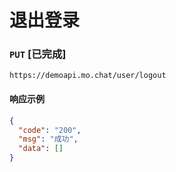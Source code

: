 # 退出登录
### `PUT`  [已完成]
```
https://demoapi.mo.chat/user/logout
```



#### 响应示例

```json
{
  "code": "200",
  "msg": "成功",
  "data": []
}
```